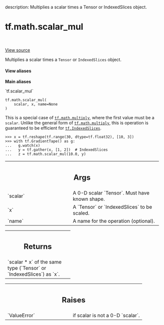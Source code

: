 description: Multiplies a scalar times a Tensor or IndexedSlices object.

<div itemscope itemtype="http://developers.google.com/ReferenceObject">
<meta itemprop="name" content="tf.math.scalar_mul" />
<meta itemprop="path" content="Stable" />
</div>

# tf.math.scalar_mul

<!-- Insert buttons and diff -->

<table class="tfo-notebook-buttons tfo-api nocontent" align="left">

</table>

<a target="_blank" class="external" href="/code/stable/tensorflow/python/ops/math_ops.py">View source</a>



Multiplies a scalar times a `Tensor` or `IndexedSlices` object.


<section class="expandable">
  <h4 class="showalways">View aliases</h4>
  <p>
<b>Main aliases</b>
<p>`tf.scalar_mul`</p>
</p>
</section>

<pre class="devsite-click-to-copy prettyprint lang-py tfo-signature-link">
<code>tf.math.scalar_mul(
    scalar, x, name=None
)
</code></pre>



<!-- Placeholder for "Used in" -->

This is a special case of <a href="../../tf/math/multiply.md"><code>tf.math.multiply</code></a>, where the first value must be a
`scalar`. Unlike the general form of <a href="../../tf/math/multiply.md"><code>tf.math.multiply</code></a>, this is operation is
guaranteed to be efficient for <a href="../../tf/IndexedSlices.md"><code>tf.IndexedSlices</code></a>.

```
>>> x = tf.reshape(tf.range(30, dtype=tf.float32), [10, 3])
>>> with tf.GradientTape() as g:
...   g.watch(x)
...   y = tf.gather(x, [1, 2])  # IndexedSlices
...   z = tf.math.scalar_mul(10.0, y)
```

<!-- Tabular view -->
 <table class="responsive fixed orange">
<colgroup><col width="214px"><col></colgroup>
<tr><th colspan="2"><h2 class="add-link">Args</h2></th></tr>

<tr>
<td>
`scalar`<a id="scalar"></a>
</td>
<td>
A 0-D scalar `Tensor`. Must have known shape.
</td>
</tr><tr>
<td>
`x`<a id="x"></a>
</td>
<td>
A `Tensor` or `IndexedSlices` to be scaled.
</td>
</tr><tr>
<td>
`name`<a id="name"></a>
</td>
<td>
A name for the operation (optional).
</td>
</tr>
</table>



<!-- Tabular view -->
 <table class="responsive fixed orange">
<colgroup><col width="214px"><col></colgroup>
<tr><th colspan="2"><h2 class="add-link">Returns</h2></th></tr>
<tr class="alt">
<td colspan="2">
`scalar * x` of the same type (`Tensor` or `IndexedSlices`) as `x`.
</td>
</tr>

</table>



<!-- Tabular view -->
 <table class="responsive fixed orange">
<colgroup><col width="214px"><col></colgroup>
<tr><th colspan="2"><h2 class="add-link">Raises</h2></th></tr>

<tr>
<td>
`ValueError`<a id="ValueError"></a>
</td>
<td>
if scalar is not a 0-D `scalar`.
</td>
</tr>
</table>

